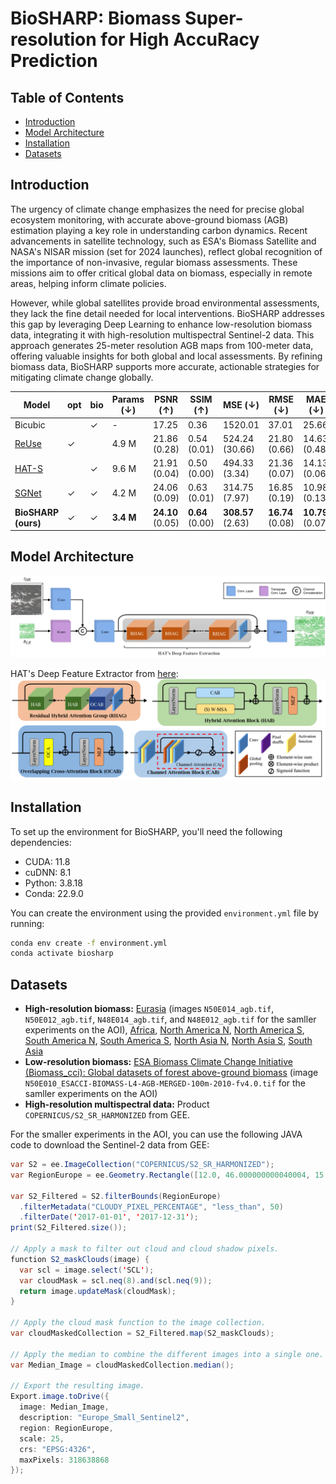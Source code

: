 # BioSHARP: Biomass Super-resolution for High AccuRacy Prediction

## Table of Contents
- [Introduction](#introduction)
- [Model Architecture](#model-architecture)
- [Installation](#installation)
- [Datasets](#datasets)


## Introduction
The urgency of climate change emphasizes the need for precise global ecosystem monitoring, with accurate above-ground biomass (AGB) estimation playing a key role in understanding carbon dynamics. Recent advancements in satellite technology, such as ESA's Biomass Satellite and NASA's NISAR mission (set for 2024 launches), reflect global recognition of the importance of non-invasive, regular biomass assessments. These missions aim to offer critical global data on biomass, especially in remote areas, helping inform climate policies.

However, while global satellites provide broad environmental assessments, they lack the fine detail needed for local interventions. BioSHARP addresses this gap by leveraging Deep Learning to enhance low-resolution biomass data, integrating it with high-resolution multispectral Sentinel-2 data. This approach generates 25-meter resolution AGB maps from 100-meter data, offering valuable insights for both global and local assessments. By refining biomass data, BioSHARP supports more accurate, actionable strategies for mitigating climate change globally.


| **Model**                    | **opt** | **bio** | **Params (↓)** | **PSNR (↑)**        | **SSIM (↑)**       | **MSE (↓)**          | **RMSE (↓)**       | **MAE (↓)**        |
|------------------------------|---------|---------|----------------|---------------------|--------------------|----------------------|--------------------|--------------------|
| Bicubic                      |         | ✓       | -              | 17.25               | 0.36               | 1520.01              | 37.01              | 25.66              |
| [ReUse](https://github.com/priamus-lab/ReUse) | ✓       |         | 4.9 M          | 21.86 (0.28)        | 0.54 (0.01)        | 524.24 (30.66)      | 21.80 (0.66)       | 14.63 (0.48)       |
| [HAT-S](https://github.com/XPixelGroup/HAT) |         | ✓       | 9.6 M          | 21.91 (0.04)        | 0.50 (0.00)        | 494.33 (3.34)       | 21.36 (0.07)       | 14.13 (0.06)       |
| [SGNet](https://github.com/yanzq95/SGNet) | ✓       | ✓       | 4.2 M          | 24.06 (0.09)        | 0.63 (0.01)        | 314.75 (7.97)       | 16.85 (0.19)       | 10.98 (0.13)       |
| **BioSHARP (ours)**           | ✓       | ✓       | **3.4 M**      | **24.10** (0.05)    | **0.64** (0.00)    | **308.57** (2.63)    | **16.74** (0.08)    | **10.79** (0.07)    |



## Model Architecture
![Model Architecture](biosharp_bigger.png)  

HAT's Deep Feature Extractor from [here](https://arxiv.org/abs/2205.04437):
![Model Architecture](hat_layers.png)  

## Installation
To set up the environment for BioSHARP, you'll need the following dependencies:

- CUDA: 11.8
- cuDNN: 8.1
- Python: 3.8.18
- Conda: 22.9.0

You can create the environment using the provided `environment.yml` file by running:

```bash
conda env create -f environment.yml
conda activate biosharp
```

## Datasets
- **High-resolution biomass:** [Eurasia](https://doi.org/10.5281/zenodo.7540824) (images `N50E014_agb.tif`, `N50E012_agb.tif`, `N48E014_agb.tif`, and `N48E012_agb.tif` for the samller experiments on the AOI), [Africa](https://doi.org/10.5281/zenodo.4725667), [North America N](https://doi.org/10.5281/zenodo.7550809), [North America S](https://doi.org/10.5281/zenodo.7550246), [South America N](https://zenodo.org/records/7544238), [South America S](https://doi.org/10.5281/zenodo.8334607), [North Asia N](https://doi.org/10.5281/zenodo.7584224), [North Asia S](https://doi.org/10.5281/zenodo.7584753), [South Asia](https://doi.org/10.5281/zenodo.7545054)
- **Low-resolution biomass:** [ESA Biomass Climate Change Initiative (Biomass_cci): Global datasets of forest above-ground biomass](https://catalogue.ceda.ac.uk/uuid/af60720c1e404a9e9d2c145d2b2ead4e) (image `N50E010_ESACCI-BIOMASS-L4-AGB-MERGED-100m-2010-fv4.0.tif` for the samller experiments on the AOI)
- **High-resolution multispectral data:** Product `COPERNICUS/S2_SR_HARMONIZED` from GEE.

For the smaller experiments in the AOI, you can use the following JAVA code to download the Sentinel-2 data from GEE:

```JAVA
var S2 = ee.ImageCollection("COPERNICUS/S2_SR_HARMONIZED");
var RegionEurope = ee.Geometry.Rectangle([12.0, 46.000000000040004, 15.99999999996, 50.0]);

var S2_Filtered = S2.filterBounds(RegionEurope)
  .filterMetadata("CLOUDY_PIXEL_PERCENTAGE", "less_than", 50)
  .filterDate('2017-01-01', '2017-12-31');
print(S2_Filtered.size());

// Apply a mask to filter out cloud and cloud shadow pixels.
function S2_maskClouds(image) {
  var scl = image.select('SCL');
  var cloudMask = scl.neq(8).and(scl.neq(9));
  return image.updateMask(cloudMask);
}

// Apply the cloud mask function to the image collection.
var cloudMaskedCollection = S2_Filtered.map(S2_maskClouds);

// Apply the median to combine the different images into a single one.
var Median_Image = cloudMaskedCollection.median();

// Export the resulting image.
Export.image.toDrive({
  image: Median_Image,
  description: "Europe_Small_Sentinel2",
  region: RegionEurope,
  scale: 25,
  crs: "EPSG:4326",
  maxPixels: 318638868
});
```
